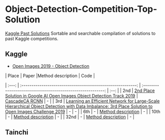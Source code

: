 # Object-Detection-Competition-Top-Solution

[Kaggle Past Solutions]( http://ndres.me/kaggle-past-solutions/) Sortable and searchable compilation of solutions to past Kaggle competitions.

## Kaggle

- [Open Images 2019 - Object Detection]( https://www.kaggle.com/c/open-images-2019-object-detection )

| Place | Paper |Method description | Code |

| :---: | :----------------------------------------------------------: | :----------------------------------------------------------: | :--: |
|  2nd  | [2nd Place Solution in Google AI Open Images Object Detection Track 2019](https://arxiv.org/abs/1911.07171) | [CascadeCA RCNN](https://github.com/PaddlePaddle/PaddleDetection/blob/release/0.1/docs/OIDV5_BASELINE_MODEL.md) | -   |
|  3rd  | [Learning an Efficient Network for Large-Scale Hierarchical Object Detection with Data Imbalance: 3rd Place Solution to Open Images Challenge 2019](https://arxiv.org/abs/1910.12044) |      - |  -   |
|  6th  |                              -                               | [Method description](https://www.kaggle.com/c/open-images-2019-object-detection/discussion/110953) |  -   |
| 10th  |                              -                               | [Method description](https://www.kaggle.com/c/open-images-2019-object-detection/discussion/111266) |  -   |
| 32nd  |                              -                               | [Method description](https://storage.googleapis.com/kaggle-forum-message-attachments/639281/14228/solution.pdf) |  -   |



## Tainchi





